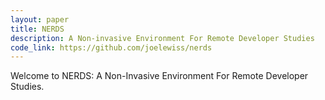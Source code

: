 ```yaml
---
layout: paper
title: NERDS
description: A Non-invasive Environment For Remote Developer Studies
code_link: https://github.com/joelewiss/nerds
---
```



Welcome to NERDS: A Non-Invasive Environment For Remote Developer Studies.

